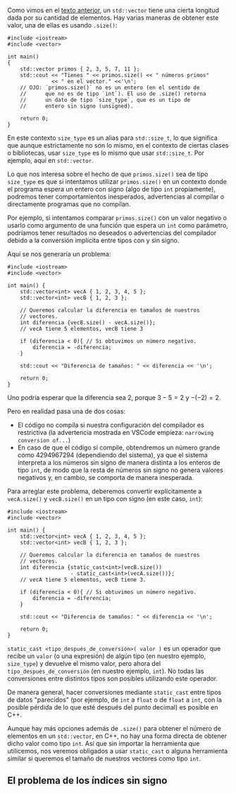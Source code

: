 Como vimos en el [texto anterior](1.0_Intro_a_stdvector.md), un `std::vector` tiene una cierta longitud dada por su cantidad de elementos. Hay varias maneras de obtener este valor, una de ellas es usando `.size()`:
```
#include <iostream>
#include <vector>

int main()
{
    std::vector primos { 2, 3, 5, 7, 11 };
    std::cout << "Tienes " << primos.size() << " números primos"
              << " en el vector." <<'\n'; 
    // OJO: `primos.size()` no es un entero (en el sentido de 
    //      que no es de tipo `int`). El uso de .size() retorna
    //      un dato de tipo `size_type`, que es un tipo de 
    //      entero sin signo (unsigned).        
    
    return 0;
}
```

En este contexto `size_type` es un alias para `std::size_t`, lo que significa que aunque estrictamente no son lo mismo, en el contexto de ciertas clases o bibliotecas, usar `size_type` es lo mismo que usar `std::size_t`. Por ejemplo, aquí en `std::vector`.

Lo que nos interesa sobre el hecho de que `primos.size()` sea de tipo `size_type` es que si intentamos utilizar `primos.size()` en un contexto donde el programa espera un entero con signo (algo de tipo `int` propiamente), podremos tener comportamientos inesperados, advertencias al compilar o directamente programas que no compilan.

Por ejemplo, si intentamos comparar `primos.size()` con un valor negativo o usarlo como argumento de una función que espera un `int` como parámetro, podríamos tener resultados no deseados o advertencias del compilador debido a la conversión implícita entre tipos con y sin signo.

Aquí se nos generaría un problema:
```
#include <iostream>
#include <vector>

int main() {
    std::vector<int> vecA { 1, 2, 3, 4, 5 };
    std::vector<int> vecB { 1, 2, 3 };

    // Queremos calcular la diferencia en tamaños de nuestros
    // vectores.
    int diferencia {vecB.size() - vecA.size()}; 
    // vecA tiene 5 elementos, vecB tiene 3

    if (diferencia < 0){ // Si obtuvimos un número negativo.
        diferencia = -diferencia;
    }
    
    std::cout << "Diferencia de tamaños: " << diferencia << '\n';

    return 0;
}
```

Uno podría esperar que la diferencia sea $2$, porque $3 - 5 = 2$ y $-(-2) = 2$.

Pero en realidad pasa una de dos cosas:
* El código no compila si nuestra configuración del compilador es restrictiva (la advertencia mostrada en VSCode empieza: `narrowing conversion of...`)
* En caso de que el código sí compile, obtendremos un número grande como 4294967294 (dependiendo del sistema), ya que el sistema interpreta a los números sin signo de manera distinta a los enteros de tipo `int`, de modo que la resta de números sin signo no genera valores negativos y, en cambio, se comporta de manera inesperada.

Para arreglar este problema, deberemos convertir explícitamente a `vecA.size()` y `vecB.size()` en un tipo con signo (en este caso, `int`):

```
#include <iostream>
#include <vector>

int main() {
    std::vector<int> vecA { 1, 2, 3, 4, 5 };
    std::vector<int> vecB { 1, 2, 3 };

    // Queremos calcular la diferencia en tamaños de nuestros
    // vectores.
    int diferencia {static_cast<int>(vecB.size())  
                    - static_cast<int>(vecA.size())}; 
    // vecA tiene 5 elementos, vecB tiene 3.

    if (diferencia < 0){ // Si obtuvimos un número negativo.
        diferencia = -diferencia;
    }
    
    std::cout << "Diferencia de tamaños: " << diferencia << '\n';

    return 0;
}
```

`static_cast <tipo_después_de_conversión>( valor )` es un operador que recibe un `valor` (o una expresión) de algún tipo (en nuestro ejemplo, `size_type`) y devuelve el mismo valor, pero ahora del `tipo_después_de_conversión` (en nuestro ejemplo, `int`). No todas las conversiones entre distintos tipos son posibles utilizando este operador.

De manera general, hacer conversiones mediante `static_cast` entre tipos de datos "parecidos" (por ejemplo, de `int` a `float` o de `float` a `int`, con la posible pérdida de lo que esté después del punto decimal) es posible en C++.

Aunque hay más opciones además de `.size()` para obtener el número de elementos en un `std::vector`, en C++, no hay una forma directa de obtener dicho valor como tipo `int`. Así que sin importar la herramienta que utilicemos, nos veremos obligados a usar `static_cast` o alguna herramienta similar si queremos el tamaño de nuestros vectores como tipo `int`.

## El problema de los índices sin signo
